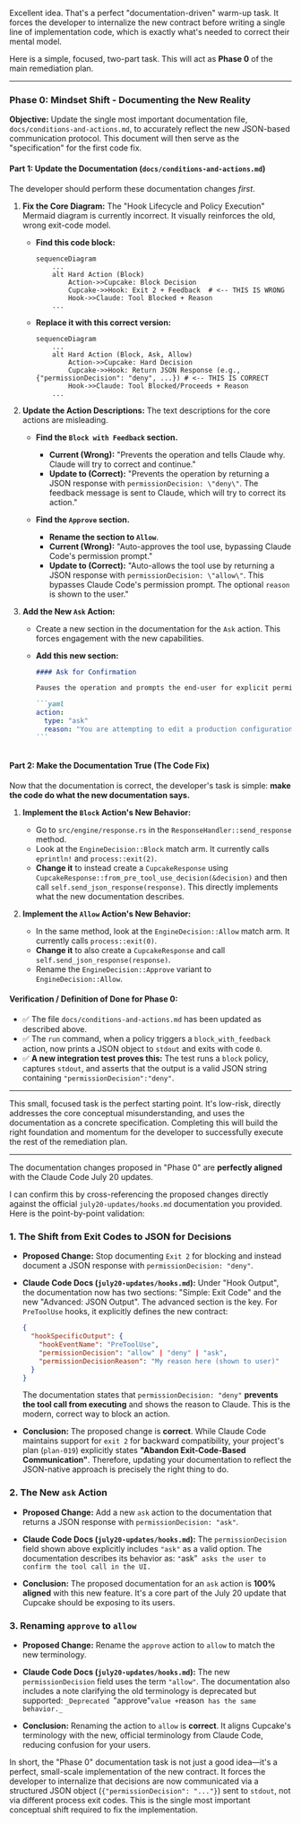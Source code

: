 Excellent idea. That's a perfect "documentation-driven" warm-up task. It forces the developer to internalize the new contract before writing a single line of implementation code, which is exactly what's needed to correct their mental model.

Here is a simple, focused, two-part task. This will act as **Phase 0** of the main remediation plan.

---

### **Phase 0: Mindset Shift - Documenting the New Reality**

**Objective:** Update the single most important documentation file, `docs/conditions-and-actions.md`, to accurately reflect the new JSON-based communication protocol. This document will then serve as the "specification" for the first code fix.

#### **Part 1: Update the Documentation (`docs/conditions-and-actions.md`)**

The developer should perform these documentation changes _first_.

1.  **Fix the Core Diagram:** The "Hook Lifecycle and Policy Execution" Mermaid diagram is currently incorrect. It visually reinforces the old, wrong exit-code model.

    - **Find this code block:**
      ```mermaid
      sequenceDiagram
          ...
          alt Hard Action (Block)
              Action->>Cupcake: Block Decision
              Cupcake->>Hook: Exit 2 + Feedback  # <-- THIS IS WRONG
              Hook->>Claude: Tool Blocked + Reason
          ...
      ```
    - **Replace it with this correct version:**
      ```mermaid
      sequenceDiagram
          ...
          alt Hard Action (Block, Ask, Allow)
              Action->>Cupcake: Hard Decision
              Cupcake->>Hook: Return JSON Response (e.g., {"permissionDecision": "deny", ...}) # <-- THIS IS CORRECT
              Hook->>Claude: Tool Blocked/Proceeds + Reason
          ...
      ```

2.  **Update the Action Descriptions:** The text descriptions for the core actions are misleading.

    - **Find the `Block with Feedback` section.**

      - **Current (Wrong):** "Prevents the operation and tells Claude why. Claude will try to correct and continue."
      - **Update to (Correct):** "Prevents the operation by returning a JSON response with `permissionDecision: \"deny\"`. The feedback message is sent to Claude, which will try to correct its action."

    - **Find the `Approve` section.**
      - **Rename the section to `Allow`**.
      - **Current (Wrong):** "Auto-approves the tool use, bypassing Claude Code's permission prompt."
      - **Update to (Correct):** "Auto-allows the tool use by returning a JSON response with `permissionDecision: \"allow\"`. This bypasses Claude Code's permission prompt. The optional `reason` is shown to the user."

3.  **Add the New `Ask` Action:**

    - Create a new section in the documentation for the `Ask` action. This forces engagement with the new capabilities.
    - **Add this new section:**

      ````markdown
      #### Ask for Confirmation

      Pauses the operation and prompts the end-user for explicit permission by returning a JSON response with `permissionDecision: "ask"`. This is useful for actions that are potentially sensitive but not always prohibited.

      ```yaml
      action:
        type: "ask"
        reason: "You are attempting to edit a production configuration file. Are you sure?"
      ```
      ````

      ```

      ```

#### **Part 2: Make the Documentation True (The Code Fix)**

Now that the documentation is correct, the developer's task is simple: **make the code do what the new documentation says.**

1.  **Implement the `Block` Action's New Behavior:**

    - Go to `src/engine/response.rs` in the `ResponseHandler::send_response` method.
    - Look at the `EngineDecision::Block` match arm. It currently calls `eprintln!` and `process::exit(2)`.
    - **Change it** to instead create a `CupcakeResponse` using `CupcakeResponse::from_pre_tool_use_decision(&decision)` and then call `self.send_json_response(response)`. This directly implements what the new documentation describes.

2.  **Implement the `Allow` Action's New Behavior:**
    - In the same method, look at the `EngineDecision::Allow` match arm. It currently calls `process::exit(0)`.
    - **Change it** to also create a `CupcakeResponse` and call `self.send_json_response(response)`.
    - Rename the `EngineDecision::Approve` variant to `EngineDecision::Allow`.

#### **Verification / Definition of Done for Phase 0:**

- ✅ The file `docs/conditions-and-actions.md` has been updated as described above.
- ✅ The `run` command, when a policy triggers a `block_with_feedback` action, now prints a JSON object to `stdout` and exits with code `0`.
- ✅ **A new integration test proves this:** The test runs a `block` policy, captures `stdout`, and asserts that the output is a valid JSON string containing `"permissionDecision":"deny"`.

---

This small, focused task is the perfect starting point. It's low-risk, directly addresses the core conceptual misunderstanding, and uses the documentation as a concrete specification. Completing this will build the right foundation and momentum for the developer to successfully execute the rest of the remediation plan.

---

The documentation changes proposed in "Phase 0" are **perfectly aligned** with the Claude Code July 20 updates.

I can confirm this by cross-referencing the proposed changes directly against the official `july20-updates/hooks.md` documentation you provided. Here is the point-by-point validation:

### 1. The Shift from Exit Codes to JSON for Decisions

- **Proposed Change:** Stop documenting `Exit 2` for blocking and instead document a JSON response with `permissionDecision: "deny"`.
- **Claude Code Docs (`july20-updates/hooks.md`):** Under "Hook Output", the documentation now has two sections: "Simple: Exit Code" and the new "Advanced: JSON Output". The advanced section is the key. For `PreToolUse` hooks, it explicitly defines the new contract:

  ```json
  {
    "hookSpecificOutput": {
      "hookEventName": "PreToolUse",
      "permissionDecision": "allow" | "deny" | "ask",
      "permissionDecisionReason": "My reason here (shown to user)"
    }
  }
  ```

  The documentation states that `permissionDecision: "deny"` **prevents the tool call from executing** and shows the reason to Claude. This is the modern, correct way to block an action.

- **Conclusion:** The proposed change is **correct**. While Claude Code maintains support for `exit 2` for backward compatibility, your project's plan (`plan-019`) explicitly states **"Abandon Exit-Code-Based Communication"**. Therefore, updating your documentation to reflect the JSON-native approach is precisely the right thing to do.

### 2. The New `ask` Action

- **Proposed Change:** Add a new `ask` action to the documentation that returns a JSON response with `permissionDecision: "ask"`.
- **Claude Code Docs (`july20-updates/hooks.md`):** The `permissionDecision` field shown above explicitly includes `"ask"` as a valid option. The documentation describes its behavior as: `"`ask"` asks the user to confirm the tool call in the UI.`

- **Conclusion:** The proposed documentation for an `ask` action is **100% aligned** with this new feature. It's a core part of the July 20 update that Cupcake should be exposing to its users.

### 3. Renaming `approve` to `allow`

- **Proposed Change:** Rename the `approve` action to `allow` to match the new terminology.
- **Claude Code Docs (`july20-updates/hooks.md`):** The new `permissionDecision` field uses the term `"allow"`. The documentation also includes a note clarifying the old terminology is deprecated but supported: `_Deprecated `"approve"`value +`reason` has the same behavior._`

- **Conclusion:** Renaming the action to `allow` is **correct**. It aligns Cupcake's terminology with the new, official terminology from Claude Code, reducing confusion for your users.

In short, the "Phase 0" documentation task is not just a good idea—it's a perfect, small-scale implementation of the new contract. It forces the developer to internalize that decisions are now communicated via a structured JSON object (`{"permissionDecision": "..."}`) sent to `stdout`, not via different process exit codes. This is the single most important conceptual shift required to fix the implementation.
